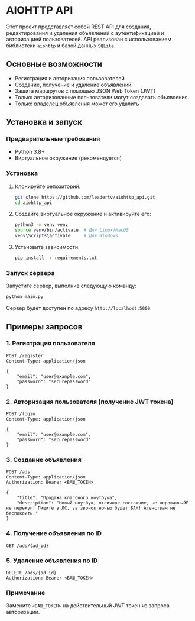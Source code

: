 # AIOHTTP API

Этот проект представляет собой REST API для создания, редактирования и удаления объявлений с аутентификацией и авторизацией пользователей. API реализован с использованием библиотеки `aiohttp` и базой данных `SQLite`.

## Основные возможности

- Регистрация и авторизация пользователей
- Создание, получение и удаление объявлений
- Защита маршрутов с помощью JSON Web Token (JWT)
- Только авторизованные пользователи могут создавать объявления
- Только владелец объявления может его удалить

## Установка и запуск

### Предварительные требования

- Python 3.8+
- Виртуальное окружение (рекомендуется)

### Установка

1. Клонируйте репозиторий:

   ```bash
   git clone https://github.com/leadertv/aiohttp_api.git
   cd aiohttp_api
   ```

2. Создайте виртуальное окружение и активируйте его:

   ```bash
   python3 -m venv venv
   source venv/bin/activate  # Для Linux/MacOS
   venv\Scripts\activate     # Для Windows
   ```

3. Установите зависимости:

   ```bash
   pip install -r requirements.txt
   ```

### Запуск сервера

Запустите сервер, выполнив следующую команду:

```bash
python main.py
```

Сервер будет доступен по адресу `http://localhost:5000`.

## Примеры запросов

### 1. Регистрация пользователя

```http
POST /register
Content-Type: application/json

{
    "email": "user@example.com",
    "password": "securepassword"
}
```

### 2. Авторизация пользователя (получение JWT токена)

```http
POST /login
Content-Type: application/json

{
    "email": "user@example.com",
    "password": "securepassword"
}
```

### 3. Создание объявления

```http
POST /ads
Content-Type: application/json
Authorization: Bearer <ВАШ_ТОКЕН>

{
    "title": "Продажа классного ноутбука",
    "description": "Новый ноутбук, отличное состояние, не ворованныйБ не перекуп! Пишите в ЛС, за звонок ночью будет БАН! Агенствам не беспокоить."
}
```

### 4. Получение объявления по ID

```http
GET /ads/{ad_id}
```

### 5. Удаление объявления по ID

```http
DELETE /ads/{ad_id}
Authorization: Bearer <ВАШ_ТОКЕН>
```

### Примечание

Замените `<ВАШ_ТОКЕН>` на действительный JWT токен из запроса авторизации.


